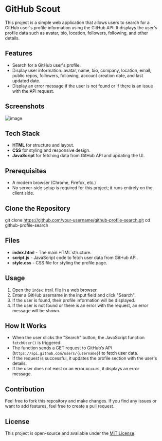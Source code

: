 # GitHub Scout

This project is a simple web application that allows users to search for a GitHub user's profile information using the GitHub API. It displays the user's profile data such as avatar, bio, location, followers, following, and other details.

## Features
- Search for a GitHub user's profile.
- Display user information: avatar, name, bio, company, location, email, public repos, followers, following, account creation date, and last updated date.
- Display an error message if the user is not found or if there is an issue with the API request.

## Screenshots
![image](https://github.com/user-attachments/assets/fbb061c0-2512-4b80-9699-fb74e94b8113)

## Tech Stack
- **HTML** for structure and layout.
- **CSS** for styling and responsive design.
- **JavaScript** for fetching data from GitHub API and updating the UI.

## Prerequisites
- A modern browser (Chrome, Firefox, etc.)
- No server-side setup is required for this project; it runs entirely on the client side.

## Clone the Repository
git clone https://github.com/your-username/github-profile-search.git
cd github-profile-search

## Files
- **index.html** - The main HTML structure.
- **script.js** - JavaScript code to fetch user data from GitHub API.
- **style.css** - CSS file for styling the profile page.

## Usage
1. Open the `index.html` file in a web browser.
2. Enter a GitHub username in the input field and click "Search".
3. If the user is found, their profile information will be displayed.
4. If the user is not found or there is an error with the request, an error message will be shown.

## How It Works
- When the user clicks the "Search" button, the JavaScript function `fetchUser()` is triggered.
- The function sends a GET request to GitHub’s API (`https://api.github.com/users/{username}`) to fetch user data.
- If the request is successful, it updates the profile section with the user's details.
- If the user does not exist or an error occurs, it displays an error message.

## Contribution
Feel free to fork this repository and make changes. If you find any issues or want to add features, feel free to create a pull request.

## License
This project is open-source and available under the [MIT License](https://github.com/neeldesaind/github-scout/blob/main/LICENSE).
